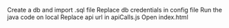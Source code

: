 Create a db and import .sql file
Replace db credentials in config file
Run the java code on local
Replace api url in apiCalls.js
Open index.html
